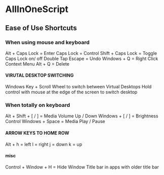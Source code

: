 # AllInOneScript
## Ease of Use Shortcuts  
### When using mouse and keyboard
Alt + Caps Lock = Enter 
Caps Lock = Control
Shift +  Caps Lock = Toggle Caps Lock on/ off 
Double Tap Escape = Undo
Windows + Q = Right Click Context Menu 
Alt + Q = Delete

#### VIRUTAL DESKTOP SWITCHING 
 Windows Key + Scroll Wheel to switch between Virtual Desktops
Hold control with mouse at the edge of the screen to switch desktop

### When totally on keyboard
Alt + Shift + [ / ] = Media Volume Up / Down
Windows + [ / ] = Brightness Control
Windows + Space = Media Play / Pause 
#### ARROW KEYS TO HOME ROW

Alt + 
h = left 
l = right 
j = down 
k = up 

#### misc 
Control + Window + H = Hide Window Title bar in apps  with older title bar
